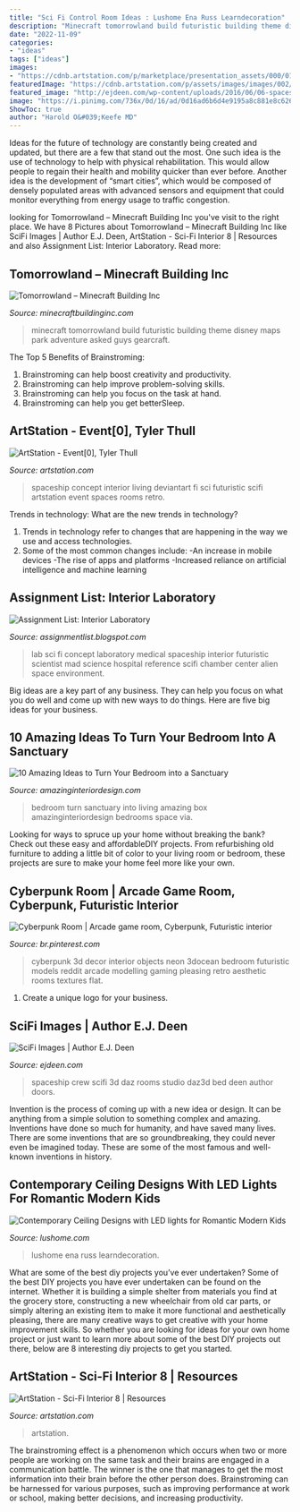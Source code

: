 ```yaml
---
title: "Sci Fi Control Room Ideas : Lushome Ena Russ Learndecoration"
description: "Minecraft tomorrowland build futuristic building theme disney maps park adventure asked guys gearcraft"
date: "2022-11-09"
categories:
- "ideas"
tags: ["ideas"]
images:
- "https://cdnb.artstation.com/p/marketplace/presentation_assets/000/019/881/large/Scifc5b.jpg?1539601208"
featuredImage: "https://cdnb.artstation.com/p/assets/images/images/002/339/577/large/tyler-thull-living-room-small.jpg?1460480650"
featured_image: "http://ejdeen.com/wp-content/uploads/2016/06/06-spaceship-crew-room-daz3d-1024x576.jpg"
image: "https://i.pinimg.com/736x/0d/16/ad/0d16ad6b6d4e9195a8c881e8c626157d.jpg"
ShowToc: true
author: "Harold O&#039;Keefe MD"
---
```



Ideas for the future of technology are constantly being created and updated, but there are a few that stand out the most. One such idea is the use of technology to help with physical rehabilitation. This would allow people to regain their health and mobility quicker than ever before. Another idea is the development of “smart cities”, which would be composed of densely populated areas with advanced sensors and equipment that could monitor everything from energy usage to traffic congestion.

	

		
looking for Tomorrowland – Minecraft Building Inc you've visit to the right place. We have 8 Pictures about Tomorrowland – Minecraft Building Inc like SciFi Images | Author E.J. Deen, ArtStation - Sci-Fi Interior 8 | Resources and also Assignment List: Interior Laboratory. Read more:
		
    
## Tomorrowland – Minecraft Building Inc

<img loading=lazy src="https://minecraftbuildinginc.com/wp-content/uploads/2015/05/Tomorrowland-disney-minecraft-gameplay-city-adventure-theme-park-building-ideas-futuristic-7.jpg" onerror="this.onerror=null;this.src='https://tse2.mm.bing.net/th?id=OIP.prihDBygI0gR4eJA7skhaAHaD6&amp;pid=15.1';" alt="Tomorrowland – Minecraft Building Inc">

_Source: minecraftbuildinginc.com_

>minecraft tomorrowland build futuristic building theme disney maps park adventure asked guys gearcraft. 

	

The Top 5 Benefits of Brainstroming:
1. Brainstroming can help boost creativity and productivity.
2. Brainstroming can help improve problem-solving skills.
3. Brainstroming can help you focus on the task at hand.
4. Brainstroming can help you get betterSleep.

    
## ArtStation - Event[0], Tyler Thull

<img loading=lazy src="https://cdnb.artstation.com/p/assets/images/images/002/339/577/large/tyler-thull-living-room-small.jpg?1460480650" onerror="this.onerror=null;this.src='https://tse1.mm.bing.net/th?id=OIP.O_U2bjWEReNze3ygNGQldQHaDs&amp;pid=15.1';" alt="ArtStation - Event[0], Tyler Thull">

_Source: artstation.com_

>spaceship concept interior living deviantart fi sci futuristic scifi artstation event spaces rooms retro. 

	

Trends in technology: What are the new trends in technology?
1. Trends in technology refer to changes that are happening in the way we use and access technologies. 
2. Some of the most common changes include: 
-An increase in mobile devices 
-The rise of apps and platforms 
-Increased reliance on artificial intelligence and machine learning 

    
## Assignment List: Interior Laboratory

<img loading=lazy src="http://4.bp.blogspot.com/-pmOnPQRonDI/UH29-Zp8NmI/AAAAAAAAD8A/BfZwXaugjhg/s1600/Med_lab_personal_concept-2.png" onerror="this.onerror=null;this.src='https://tse4.mm.bing.net/th?id=OIP.C7z3r4ZqskTypxfFqekdvAHaEK&amp;pid=15.1';" alt="Assignment List: Interior Laboratory">

_Source: assignmentlist.blogspot.com_

>lab sci fi concept laboratory medical spaceship interior futuristic scientist mad science hospital reference scifi chamber center alien space environment. 

	

Big ideas are a key part of any business. They can help you focus on what you do well and come up with new ways to do things. Here are five big ideas for your business.

    
## 10 Amazing Ideas To Turn Your Bedroom Into A Sanctuary

<img loading=lazy src="http://www.amazinginteriordesign.com/wp-content/uploads/2014/09/136.jpg" onerror="this.onerror=null;this.src='https://tse4.mm.bing.net/th?id=OIP.sx7byfXFNvush6K7y0waZgHaFR&amp;pid=15.1';" alt="10 Amazing Ideas to Turn Your Bedroom into a Sanctuary">

_Source: amazinginteriordesign.com_

>bedroom turn sanctuary into living amazing box amazinginteriordesign bedrooms space via. 

	

Looking for ways to spruce up your home without breaking the bank? Check out these easy and affordableDIY projects. From refurbishing old furniture to adding a little bit of color to your living room or bedroom, these projects are sure to make your home feel more like your own.

    
## Cyberpunk Room | Arcade Game Room, Cyberpunk, Futuristic Interior

<img loading=lazy src="https://i.pinimg.com/736x/0d/16/ad/0d16ad6b6d4e9195a8c881e8c626157d.jpg" onerror="this.onerror=null;this.src='https://tse4.mm.bing.net/th?id=OIP.V4dB672uJjUJyF_CuAeRcQHaHa&amp;pid=15.1';" alt="Cyberpunk Room | Arcade game room, Cyberpunk, Futuristic interior">

_Source: br.pinterest.com_

>cyberpunk 3d decor interior objects neon 3docean bedroom futuristic models reddit arcade modelling gaming pleasing retro aesthetic rooms textures flat. 

	

1. Create a unique logo for your business.

    
## SciFi Images | Author E.J. Deen

<img loading=lazy src="http://ejdeen.com/wp-content/uploads/2016/06/06-spaceship-crew-room-daz3d-1024x576.jpg" onerror="this.onerror=null;this.src='https://tse2.mm.bing.net/th?id=OIP.Q5x_Ok-54ERtTqIU00LqLQHaEK&amp;pid=15.1';" alt="SciFi Images | Author E.J. Deen">

_Source: ejdeen.com_

>spaceship crew scifi 3d daz rooms studio daz3d bed deen author doors. 

	

Invention is the process of coming up with a new idea or design. It can be anything from a simple solution to something complex and amazing. Inventions have done so much for humanity, and have saved many lives. There are some inventions that are so groundbreaking, they could never even be imagined today. These are some of the most famous and well-known inventions in history.

    
## Contemporary Ceiling Designs With LED Lights For Romantic Modern Kids

<img loading=lazy src="https://www.lushome.com/wp-content/uploads/2013/01/ceiling-designs-kids-rooms-night-sky-2.jpg" onerror="this.onerror=null;this.src='https://tse1.mm.bing.net/th?id=OIP.ye8UZ1Ec5KzUtiXvh9cujAHaID&amp;pid=15.1';" alt="Contemporary Ceiling Designs with LED lights for Romantic Modern Kids">

_Source: lushome.com_

>lushome ena russ learndecoration. 

	

What are some of the best diy projects you’ve ever undertaken?
Some of the best DIY projects you have ever undertaken can be found on the internet. Whether it is building a simple shelter from materials you find at the grocery store, constructing a new wheelchair from old car parts, or simply altering an existing item to make it more functional and aesthetically pleasing, there are many creative ways to get creative with your home improvement skills. So whether you are looking for ideas for your own home project or just want to learn more about some of the best DIY projects out there, below are 8 interesting diy projects to get you started.

    
## ArtStation - Sci-Fi Interior 8 | Resources

<img loading=lazy src="https://cdnb.artstation.com/p/marketplace/presentation_assets/000/019/881/large/Scifc5b.jpg?1539601208" onerror="this.onerror=null;this.src='https://tse4.mm.bing.net/th?id=OIP.ND0y1GGYk_3OLEpZhHRBwwHaEA&amp;pid=15.1';" alt="ArtStation - Sci-Fi Interior 8 | Resources">

_Source: artstation.com_

>artstation. 

	

The brainstroming effect is a phenomenon which occurs when two or more people are working on the same task and their brains are engaged in a communication battle. The winner is the one that manages to get the most information into their brain before the other person does. Brainstroming can be harnessed for various purposes, such as improving performance at work or school, making better decisions, and increasing productivity.

